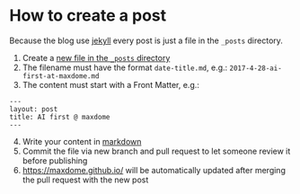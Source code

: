 # How to create a post

Because the blog use [jekyll](http://jekyllrb.com/) every post is just a file in the `_posts` directory.

1. Create a [new file in the `_posts` directory](https://github.com/maxdome/maxdome.github.io/new/master/_posts)
2. The filename must have the format `date-title.md`, e.g.: `2017-4-28-ai-first-at-maxdome.md`
3. The content must start with a Front Matter, e.g.:
```
---
layout: post
title: AI first @ maxdome
---
```
4. Write your content in [markdown](https://en.wikipedia.org/wiki/Markdown)
5. Commit the file via new branch and pull request to let someone review it before publishing
6. https://maxdome.github.io/ will be automatically updated after merging the pull request with the new post 
